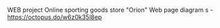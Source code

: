 WEB project
Online sporting goods store "Orion"
Web page diagram s - https://octopus.do/w6z0k35l8ep
